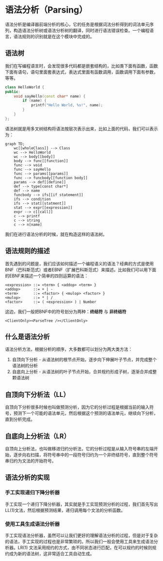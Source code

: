 语法分析（Parsing）
===================

语法分析是编译器前端分析的核心，它的任务是根据词法分析得到的词法单元序列，构造语法分析树或语法分析树的翻译，同时进行语法错误检查。一个编程语言，语法规则的识别就是在这个模块中完成的。

## 语法树

我们在写编程语言时，会发现很多代码都是嵌套结构的，比如类下面有函数，函数下面有语句，语句里面套表达式，表达式里面有函数调用，函数调用下面有参数，等等。

```cpp
class HelloWorld {
public:
    void sayHello(const char* name) {
        if (name) {
            printf("Hello World, %s!", name);
        }
    }
};
```

语法树就是用多叉树结构将语法按层次表示出来，比如上面的代码，我们可以表示为：


```mermaid
graph TD;
    wc[[wholeClass]] --> Class
    wc --> HelloWorld
    wc --> body[[body]]
    body --> func[[function]]
    func --> void
    func --> sayHello
    func --> params[[params]]
    func --> funcbody[[function body]]
    params --> def[[define]]
    def --> type[const char*]
    def --> name
    funcbody --> ifs[[if statement]]
    ifs --> condition
    ifs --> stat[[statment]]
    stat --> expr[[expression]]
    expr --> c[[call]]
    c --> printf
    c --> string
    c --> n[name]
```

我们在进行语法分析的时候，就在构造这样的语法树。

## 语法规则的描述

首先遇到的问题是，我们应该如何描述一个编程语义的语法？经典的方式是使用BNF（巴科斯范式）或者EBNF（扩展巴科斯范式）来描述。比如我们可以用下面的EBNF来描述一个简单的四则运算的语法：

```
<expression> ::= <term> { <addop> <term> }
<addop>      ::= + | -
<term>       ::= <factor> { <mulop> <factor> }
<mulop>      ::= * | /
<factor>     ::= ( <expression> ) | Number
```

这边，我们一般把BNF中的符号划分为两种：**终结符** 与 **非终结符**


`<ClientOnly><ParseTree /></ClientOnly>`


## 什么是语法分析

语法分析方法，根据分析的顺序，大多数都可以划分为两大类方法：

1. 自顶向下分析 - 从语法树的根节点开始，逐步向下伸展叶子节点，并完成整个语法树的分析
2. 自底向上分析 - 从语法树的叶子节点开始，合并规约形成子树，逐渐合并成整颗语法树

## 自顶向下分析法（LL）

自顶向下分析很多时候也叫做预测分析，因为它的分析过程是根据当前的输入符号，预测下一个可能的语法单元，然后根据这个预测的语法单元，继续向下分析，直到分析完成。

## 自底向上分析法（LR）

自顶向上分析法，也叫做移进归约分析法，它的分析过程是从输入符号串的左端开始，逐步向右扫描，将符号串中的一段符号归约为一个非终结符号，直到整个符号串归约为文法的开始符号。

## 语法分析的实现

### 手工实现递归下降分析器

手工实现一个递归下降分析器，其实就是手工实现预测分析的过程，我们首先写出LL(1)文法，然后根据预测结果，递归调用每个文法的分析函数。



### 使用工具生成语法分析器

手工实现语法分析器，虽然可以让我们更好的理解语法分析的过程，但是对于复杂的语法，手工实现的过程也是非常繁琐的。所以我们一般会使用工具来生成语法分析器。LR(1) 文法采用规约的方式，由不同状态进行匹配，在可以规约的时候则规约成为新的语法树，这非常适合工具自动生成。

